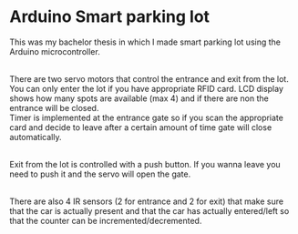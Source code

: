 # Arduino Smart parking lot
This was my bachelor thesis in which I made smart parking lot using the Arduino microcontroller.

<br>There are two servo motors that control the entrance and exit from the lot. You can only enter the lot if you have appropriate RFID card. LCD display shows how many spots are available (max 4) and if there are non the entrance will be closed.
<br>Timer is implemented at the entrance gate so if you scan the appropriate card and decide to leave after a certain amount of time gate will close automatically.

<br>Exit from the lot is controlled with a push button. If you wanna leave you need to push it and the servo will open the gate.

<br>There are also 4 IR sensors (2 for entrance and 2 for exit) that make sure that the car is actually present and that the car has actually entered/left so that the counter can be incremented/decremented.
